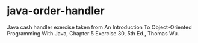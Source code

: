 # java-order-handler
Java cash handler exercise taken from An Introduction To Object-Oriented Programming With Java, Chapter 5 Exercise 30, 5th Ed., Thomas Wu.
